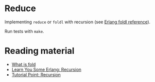 # Reduce

Implementing ``reduce`` or ``foldl`` with recursion (see [Erlang foldl reference](http://erlang.org/doc/man/lists.html#foldl-3)).

Run tests with ``make``.

# Reading material

- [What is fold](https://en.wikipedia.org/wiki/Fold_%28higher-order_function%29)
- [Learn You Some Erlang: Recursion](http://learnyousomeerlang.com/recursion)
- [Tutorial Point: Recursion](https://www.tutorialspoint.com/erlang/erlang_recursion.htm)

